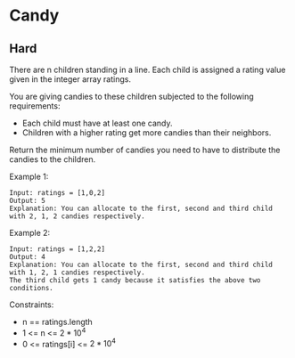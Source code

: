 # Candy
## Hard

There are n children standing in a line. Each child is assigned a rating value given in the integer array ratings.

You are giving candies to these children subjected to the following requirements:

* Each child must have at least one candy.
* Children with a higher rating get more candies than their neighbors.

Return the minimum number of candies you need to have to distribute the candies to the children.

Example 1:
```
Input: ratings = [1,0,2]
Output: 5
Explanation: You can allocate to the first, second and third child with 2, 1, 2 candies respectively.
```

Example 2:
```
Input: ratings = [1,2,2]
Output: 4
Explanation: You can allocate to the first, second and third child with 1, 2, 1 candies respectively.
The third child gets 1 candy because it satisfies the above two conditions.
```

Constraints:

* n == ratings.length
* 1 <= n <= $2 * 10^4$
* 0 <= ratings[i] <= $2 * 10^4$
